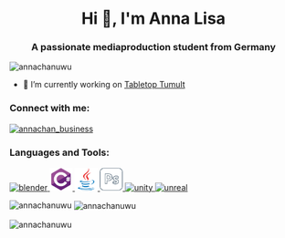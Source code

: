 <h1 align="center">Hi 👋, I'm Anna Lisa</h1>
<h3 align="center">A passionate mediaproduction student from Germany</h3>

<p align="left"> <img src="https://komarev.com/ghpvc/?username=annachanuwu&label=Profile%20views&color=0e75b6&style=flat" alt="annachanuwu" /> </p>

- 🔭 I’m currently working on [Tabletop Tumult](https://github.com/Kevox64/NEW_WPF_VR.git)

<h3 align="left">Connect with me:</h3>
<p align="left">
<a href="https://www.youtube.com/c/annachan_business" target="blank"><img align="center" src="https://raw.githubusercontent.com/rahuldkjain/github-profile-readme-generator/master/src/images/icons/Social/youtube.svg" alt="annachan_business" height="30" width="40" /></a>
</p>

<h3 align="left">Languages and Tools:</h3>
<p align="left"> <a href="https://www.blender.org/" target="_blank" rel="noreferrer"> <img src="https://download.blender.org/branding/community/blender_community_badge_white.svg" alt="blender" width="40" height="40"/> </a> <a href="https://www.w3schools.com/cs/" target="_blank" rel="noreferrer"> <img src="https://raw.githubusercontent.com/devicons/devicon/master/icons/csharp/csharp-original.svg" alt="csharp" width="40" height="40"/> </a> <a href="https://www.java.com" target="_blank" rel="noreferrer"> <img src="https://raw.githubusercontent.com/devicons/devicon/master/icons/java/java-original.svg" alt="java" width="40" height="40"/> </a> <a href="https://www.photoshop.com/en" target="_blank" rel="noreferrer"> <img src="https://raw.githubusercontent.com/devicons/devicon/master/icons/photoshop/photoshop-line.svg" alt="photoshop" width="40" height="40"/> </a> <a href="https://unity.com/" target="_blank" rel="noreferrer"> <img src="https://www.vectorlogo.zone/logos/unity3d/unity3d-icon.svg" alt="unity" width="40" height="40"/> </a> <a href="https://unrealengine.com/" target="_blank" rel="noreferrer"> <img src="https://raw.githubusercontent.com/kenangundogan/fontisto/036b7eca71aab1bef8e6a0518f7329f13ed62f6b/icons/svg/brand/unreal-engine.svg" alt="unreal" width="40" height="40"/> </a> </p>

<p><img align="left" src="https://github-readme-stats.vercel.app/api/top-langs?username=annachanuwu&show_icons=true&locale=en&layout=compact" alt="annachanuwu" /></p>

<p>&nbsp;<img align="center" src="https://github-readme-stats.vercel.app/api?username=annachanuwu&show_icons=true&locale=en" alt="annachanuwu" /></p>

<p><img align="center" src="https://github-readme-streak-stats.herokuapp.com/?user=annachanuwu&" alt="annachanuwu" /></p>

